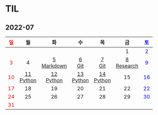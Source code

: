 # TIL

## 2022-07
| <span style="color: red">일</span> |                 월                  |                       화                        |                  수                  |                  목                  |                    금                    | <span style="color: blue">토</span> |
| :--------------------------------: | :---------------------------------: | :---------------------------------------------: | :----------------------------------: | :----------------------------------: | :--------------------------------------: | :---------------------------------: |
|                                    |                                     |                                                 |                                      |                                      |                    1                     | <span style="color: blue">2</span>  |
| <span style="color: red">3</span>  |                  4                  | [5<br/>Markdown](./Markdown/마크다운%20문법.md) |      [6<br/>Git](./Git/Git.md)       |      [7<br/>Git](./Git/Git2.md)      | [8<br/>Research](./Research/research.md) | <span style="color: blue">9</span>  |
| <span style="color: red">10</span> | [11<br/>Python](./Python/Python.md) |      [12<br/>Python](./Python/Python2.md)       | [13<br/>Python](./Python/Python3.md) | [14<br/>Python](./Python/Python4.md) |                    15                    | <span style="color: blue">16</span> |
| <span style="color: red">17</span> |                 18                  |                       19                        |                  20                  |                  21                  |                    22                    | <span style="color: blue">22</span> |
| <span style="color: red">24</span> |                 25                  |                       26                        |                  27                  |                  28                  |                    29                    | <span style="color: blue">30</span> |
| <span style="color: red">31</span> |                                     |                                                 |                                      |                                      |                                          |                                     |

